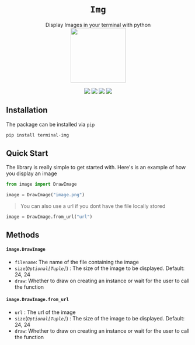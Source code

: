 <div align="center">
<h1><b><code>Img</code></b></h1>
Display Images in your terminal with python
 
 <br>
<img src="https://i.imgur.com/O1zIgca.png" height="150">

 <!-- <img src="https://cdn.discordapp.com/attachments/875983412639436850/891594483626573844/unknown.png" height="250"> -->

<p align="center">
    <img src="https://static.pepy.tech/badge/terminal-img">
    <img src="https://badges.frapsoft.com/os/v1/open-source.svg?v=103">
    <img src="https://img.shields.io/github/last-commit/pranavbaburaj/img">
    <a href="https://twitter.com/intent/tweet?text=Display%20images%20in%20the%20the%20terminal%20using%20python&url=https://github.com/pranavbaburaj/img&via=_pranavbaburaj&hashtags=developers,images,terminal"><img src="https://img.shields.io/twitter/url/http/shields.io.svg?style=social"></a>
  </p>

</div>

## Installation

The package can be installed via `pip`

```py
pip install terminal-img
```

## Quick Start

The library is really simple to get started with. Here's is an example of how you display an image

```py
from image import DrawImage

image = DrawImage("image.png")
```

> You can also use a url if you dont have the file locally stored

```py
image = DrawImage.from_url("url")
```

## Methods

#### `image.DrawImage`

- `filename`: The name of the file containing the image
- `size`(_`Optional[Tuple]`_) : The size of the image to be displayed. Default: 24, 24
- `draw`: Whether to draw on creating an instance or wait for the user to call the function

#### `image.DrawImage.from_url`

- `url` : The url of the image
- `size`(_`Optional[Tuple]`_) : The size of the image to be displayed. Default: 24, 24
- `draw`: Whether to draw on creating an instance or wait for the user to call the function

